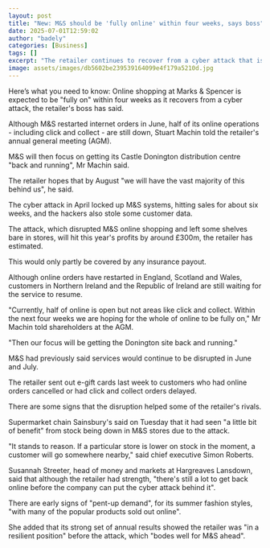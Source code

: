 ```yaml
---
layout: post
title: "New: M&S should be 'fully online' within four weeks, says boss"
date: 2025-07-01T12:59:02
author: "badely"
categories: [Business]
tags: []
excerpt: "The retailer continues to recover from a cyber attack that is expected to hit profits by £300m."
image: assets/images/db5602be239539164099e4f179a5210d.jpg
---
```


Here’s what you need to know: Online shopping at Marks & Spencer is expected to be "fully on" within four weeks as it recovers from a cyber attack, the retailer's boss has said.

Although M&S restarted internet orders in June, half of its online operations -  including click and collect - are still down, Stuart Machin told the retailer's annual general meeting (AGM).

M&S will then focus on getting its Castle Donington distribution centre "back and running", Mr Machin said.

The retailer hopes that by August "we will have the vast majority of this behind us", he said.

The cyber attack in April locked up M&S systems, hitting sales for about six weeks, and the hackers also stole some customer data.

The attack, which disrupted M&S online shopping and left some shelves bare in stores, will hit this year's profits by around £300m, the retailer has estimated.

This would only partly be covered by any insurance payout.

Although online orders have restarted in England, Scotland and Wales, customers in Northern Ireland and the Republic of Ireland are still waiting for the service to resume.

"Currently, half of online is open but not areas like click and collect. Within the next four weeks we are hoping for the whole of online to be fully on," Mr Machin told shareholders at the AGM.

"Then our focus will be getting the Donington site back and running."

M&S had previously said services would continue to be disrupted in June and July.

The retailer sent out e-gift cards last week to customers who had online orders cancelled or had click and collect orders delayed.

There are some signs that the disruption helped some of the retailer's rivals.

Supermarket chain Sainsbury's said on Tuesday that it had seen "a little bit of benefit" from stock being down in M&S stores due to the attack.

"It stands to reason. If a particular store is lower on stock in the moment, a customer will go somewhere nearby," said chief executive Simon Roberts.

Susannah Streeter, head of money and markets at Hargreaves Lansdown, said that although the retailer had strength, "there's still a lot to get back online before the company can put the cyber attack behind it".

There are early signs of "pent-up demand", for its summer fashion styles, "with many of the popular products sold out online".

She added that its strong set of annual results showed the retailer was "in a resilient position" before the attack, which "bodes well for M&S ahead".

